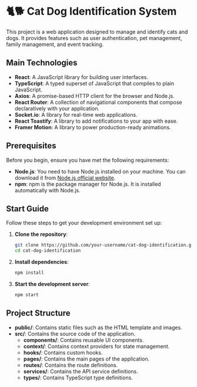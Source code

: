 # 🐈🐕 Cat Dog Identification System

This project is a web application designed to manage and identify cats and dogs. It provides features such as user authentication, pet management, family management, and event tracking.

## Main Technologies

- **React**: A JavaScript library for building user interfaces.
- **TypeScript**: A typed superset of JavaScript that compiles to plain JavaScript.
- **Axios**: A promise-based HTTP client for the browser and Node.js.
- **React Router**: A collection of navigational components that compose declaratively with your application.
- **Socket.io**: A library for real-time web applications.
- **React Toastify**: A library to add notifications to your app with ease.
- **Framer Motion**: A library to power production-ready animations.

## Prerequisites

Before you begin, ensure you have met the following requirements:

- **Node.js**: You need to have Node.js installed on your machine. You can download it from [Node.js official website](https://nodejs.org/).
- **npm**: npm is the package manager for Node.js. It is installed automatically with Node.js.

## Start Guide

Follow these steps to get your development environment set up:

1. **Clone the repository**:
    ```sh
    git clone https://github.com/your-username/cat-dog-identification.git
    cd cat-dog-identification
    ```

2. **Install dependencies**:
    ```sh
    npm install
    ```

3. **Start the development server**:
    ```sh
    npm start
    ```

## Project Structure

- **public/**: Contains static files such as the HTML template and images.
- **src/**: Contains the source code of the application.
  - **components/**: Contains reusable UI components.
  - **context/**: Contains context providers for state management.
  - **hooks/**: Contains custom hooks.
  - **pages/**: Contains the main pages of the application.
  - **routes/**: Contains the route definitions.
  - **services/**: Contains the API service definitions.
  - **types/**: Contains TypeScript type definitions.

